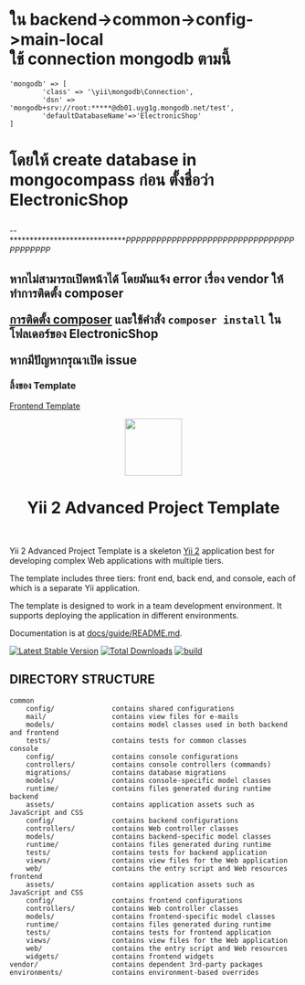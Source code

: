 # ใน backend->common->config->main-local <br> ใช้ connection mongodb ตามนี้
    'mongodb' => [
            'class' => '\yii\mongodb\Connection',
            'dsn' => 'mongodb+srv://root:*****@db01.uyg1g.mongodb.net/test',
            'defaultDatabaseName'=>'ElectronicShop'
    ]
# โดยให้ create database in mongocompass ก่อน ตั้งชื่อว่า ElectronicShop<p/>



--******************************PPPPPPPPPPPPPPPPPPPPPPPPPPPPPPPPPPPPPPPPP*


<h2>
    <p>
        หากไม่สามารถเปิดหน้าได้ โดยมันแจ้ง error เรื่อง vendor ให้ทำการติดตั้ง composer
    </p>
    <p>
        <a href="https://l.messenger.com/l.php?u=https%3A%2F%2Fwww.hostinger.com%2Ftutorials%2Fhow-to-install-composer&h=AT0rkU2-uep1u58ROZZjOnmXiCRFYmJXf_FLF0ZksjOAImRTzCPGDNrY3QM3X4lPWZpnm7e0j8ZBVuQzCnWwmUJxgwm1dejGpCJVRBbktwxC3g8eI6jdP1H2_1YNEL26PgPrBQ">การติดตั้ง composer</a>
        และใช้คำสั่ง <code>composer install</code> ในโฟลเดอร์ของ ElectronicShop
    </p>
    <p>หากมีปัญหากรุณาเปิด issue</p>
</h2>

<p>
    <h3>ลิ้งของ Template</h3>
    <a href="https://themewagon.com/themes/free-bootstrap-4-html5-ecommerce-website-template-aranoz/">Frontend Template</a>
</p>

<p align="center">
    <a href="https://github.com/yiisoft" target="_blank">
        <img src="https://avatars0.githubusercontent.com/u/993323" height="100px">
    </a>
    <h1 align="center">Yii 2 Advanced Project Template</h1>
    <br>
</p>

Yii 2 Advanced Project Template is a skeleton [Yii 2](http://www.yiiframework.com/) application best for
developing complex Web applications with multiple tiers.

The template includes three tiers: front end, back end, and console, each of which
is a separate Yii application.

The template is designed to work in a team development environment. It supports
deploying the application in different environments.

Documentation is at [docs/guide/README.md](docs/guide/README.md).

[![Latest Stable Version](https://img.shields.io/packagist/v/yiisoft/yii2-app-advanced.svg)](https://packagist.org/packages/yiisoft/yii2-app-advanced)
[![Total Downloads](https://img.shields.io/packagist/dt/yiisoft/yii2-app-advanced.svg)](https://packagist.org/packages/yiisoft/yii2-app-advanced)
[![build](https://github.com/yiisoft/yii2-app-advanced/workflows/build/badge.svg)](https://github.com/yiisoft/yii2-app-advanced/actions?query=workflow%3Abuild)

DIRECTORY STRUCTURE
-------------------

```
common
    config/              contains shared configurations
    mail/                contains view files for e-mails
    models/              contains model classes used in both backend and frontend
    tests/               contains tests for common classes    
console
    config/              contains console configurations
    controllers/         contains console controllers (commands)
    migrations/          contains database migrations
    models/              contains console-specific model classes
    runtime/             contains files generated during runtime
backend
    assets/              contains application assets such as JavaScript and CSS
    config/              contains backend configurations
    controllers/         contains Web controller classes
    models/              contains backend-specific model classes
    runtime/             contains files generated during runtime
    tests/               contains tests for backend application    
    views/               contains view files for the Web application
    web/                 contains the entry script and Web resources
frontend
    assets/              contains application assets such as JavaScript and CSS
    config/              contains frontend configurations
    controllers/         contains Web controller classes
    models/              contains frontend-specific model classes
    runtime/             contains files generated during runtime
    tests/               contains tests for frontend application
    views/               contains view files for the Web application
    web/                 contains the entry script and Web resources
    widgets/             contains frontend widgets
vendor/                  contains dependent 3rd-party packages
environments/            contains environment-based overrides
```
